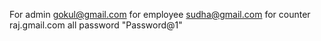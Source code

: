 For admin
gokul@gmail.com
for employee
sudha@gmail.com
for counter
raj.gmail.com
all password
"Password@1"

